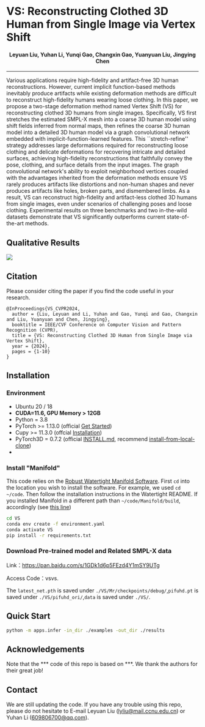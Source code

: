 # VS: Reconstructing Clothed 3D Human from Single Image via Vertex Shift
#### <p align="center">Leyuan Liu, Yuhan Li, Yunqi Gao, Changxin Gao, Yuanyuan Liu, Jingying Chen</p>

***
Various applications require high-fidelity and artifact-free 3D human reconstructions. However, current implicit function-based methods inevitably produce artifacts while existing deformation methods are difficult to reconstruct high-fidelity humans wearing loose clothing.
In this paper, we propose a two-stage deformation method named Vertex Shift (VS) for reconstructing clothed 3D humans from single images. 
Specifically, VS first stretches the estimated SMPL-X mesh into a coarse 3D human model using shift fields inferred from normal maps, then refines the coarse 3D human model into a detailed  3D human model via a graph convolutional network embedded with implicit-function-learned features. 
This ``stretch-refine'' strategy addresses large deformations required for reconstructing loose clothing and delicate deformations for recovering intricate and detailed surfaces, achieving high-fidelity reconstructions that faithfully convey the pose, clothing, and surface details from the input images. 
The graph convolutional network's ability to exploit neighborhood vertices coupled with the advantages inherited from the deformation methods ensure VS rarely produces artifacts like distortions and non-human shapes and never produces artifacts like holes, broken parts, and dismembered limbs. 
As a result, VS can reconstruct high-fidelity and artifact-less clothed 3D humans from single images, even under scenarios of challenging poses and loose clothing.
Experimental results on three benchmarks and two in-the-wild datasets demonstrate that VS significantly outperforms current state-of-the-art methods. 

## Qualitative Results
![](https://github.com/naivate/VS/blob/master/V2-ezgif.com-video-to-gif-converter%20(1).gif)


## Citation
Please consider citing the paper if you find the code useful in your research.
```
@InProceedings{VS_CVPR2024,
  author = {Liu, Leyuan and Li, Yuhan and Gao, Yunqi and Gao, Changxin and Liu, Yuanyuan and Chen, Jingying},
  booktitle = IEEE/CVF Conference on Computer Vision and Pattern Recognition (CVPR), 
  title = {VS: Reconstructing Clothed 3D Human from Single Image via Vertex Shift}, 
  year = {2024},
  pages = {1-10}
}
```

## Installation

### Environment
- Ubuntu 20 / 18
- **CUDA=11.6, GPU Memory > 12GB**
- Python = 3.8
- PyTorch >= 1.13.0 (official [Get Started](https://pytorch.org/get-started/locally/))
- Cupy >= 11.3.0 (offcial [Installation](https://docs.cupy.dev/en/stable/install.html#installing-cupy-from-pypi))
- PyTorch3D = 0.7.2 (official [INSTALL.md](https://github.com/facebookresearch/pytorch3d/blob/main/INSTALL.md), recommend [install-from-local-clone](https://github.com/facebookresearch/pytorch3d/blob/main/INSTALL.md#2-install-from-a-local-clone))
- 
### Install "Manifold" 
This code relies on the [Robust Watertight Manifold Software](https://github.com/hjwdzh/Manifold). 
First ```cd``` into the location you wish to install the software. For example, we used ```cd ~/code```.
Then follow the installation instructions in the Watertight README.
If you installed Manifold in a different path than ```~/code/Manifold/build```,  accordingly (see [this line](https://github.com/starVisionTeam/VS/blob/b36e4c7bfa3a2b7b6a4a6463ad96c14e56fe0f83/Mr/util/util.py#L9))

```bash
cd VS
conda env create -f environment.yaml
conda activate VS
pip install -r requirements.txt
```
### Download Pre-trained model and Related SMPL-X data 
Link：https://pan.baidu.com/s/1GDk1d6p5FEzd4Y1mSY9UTg

Access Code：vsvs.

 The `latest_net.pth` is saved under `./VS/Mr/checkpoints/debug/`,`pifuhd.pt` is saved under `./VS/pifuhd_ori/`,`data` is saved under `./VS/`.
## Quick Start

```bash
python -m apps.infer -in_dir ./examples -out_dir ./results
```


## Acknowledgements
Note that the *** code of this repo is based on ***. We thank the authors for their great job!

## Contact
We are still updating the code. If you have any trouble using this repo, please do not hesitate to E-mail Leyuan Liu (lyliu@mail.ccnu.edu.cn) or Yuhan Li (609806700@qq.com).
